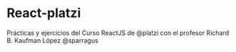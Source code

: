 # React-platzi
Prácticas y ejercicios del Curso ReactJS de @platzi con el profesor Richard B. Kaufman López @sparragus
